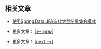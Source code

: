 ## 相关文章

- [使用Spring Data JPA迭代大型结果集的模式](docs/使用SpringData-JPA迭代大型结果集的模式.md)

- 更多文章： [[<-- prev]](../spring-boot-persistence-2/README.md)
- 更多文章： [[next -->]](../spring-boot-persistence-h2/README.md)
